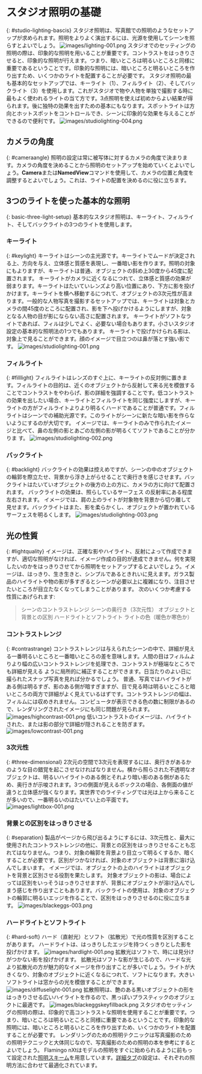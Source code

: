 ---
---
<!-- TODO: Make sure to update this page and get working in the guides section of the documentation. -->

# スタジオ照明の基礎
{: #studio-lighting-bascis}
スタジオ照明は、写真館での照明のようなセットアップが求められます。照明をよりよく演出するには、光源を使用してシーンを照らすとよいでしょう。
![images/lighting-001.png](images/lighting-001.png)
スタジオでのセッティングの照明の際は、印象的な照明を用いることが重要です。コントラストをはっきりさせると、印象的な照明が行えます。つまり、暗いところは明るいところと同様に重要であるということです。印象的な照明には、暗いところと明るいところを作り出すため、いくつかのライトを配置することが必要です。
スタジオ照明の最も基本的なセットアップでは、キーライト（1）、フィルライト（2）、そしてバックライト（3）を使用します。これがスタジオで物や人物を単独で撮影する時に最もよく使われるライトの当て方です。3点照明を使えば初めからよい結果が得られます。後に独特の効果を出すための基本にもなります。スポットライトは方向とホットスポットをコントロールでき、シーンに印象的な効果を与えることができるので便利です。
![images/studiolighting-004.png](images/studiolighting-004.png)

## カメラの角度
{: #cameraangle}
照明の設定は常に被写体に対するカメラの角度で決まります。カメラの角度を決めることから照明のセットアップを始めていくとよいでしょう。**Camera**または**NamedView**コマンドを使用して、カメラの位置と角度を調整するとよいでしょう。これは、ライトの配置を決めるのに役に立ちます。

## 3つのライトを使った基本的な照明
{: basic-three-light-setup}
基本的なスタジオ照明は、キーライト、フィルライト、そしてバックライトの3つのライトを使用します。

### キーライト
{: #keylight}
キーライトはシーンの主光源です。キーライトでムードが決定される上、方向を与え、立体感と質感を表現し、一番暗い影を作ります。照明の対象にもよりますが、キーライトは普通、オブジェクトの斜め上30度から45度に配置されます。
キーライトがカメラに近くなるにつれて、立体感と質感の効果が弱まります。キーライトはたいていレンズより高い位置にあり、下方に影を投げかけます。キーライトを横へ移動するにつれて、オブジェクトの3次元性が高まります。一般的な人物写真を撮影するセットアップでは、キーライトは対象とカメラの間45度のところに配置され、影を下へ投げかけるようにしますが、対象となる人物の目が影にならない高さに配置されます。
キーライトがソフトなライトであれば、フィルは少しでよく、必要ない場合もあります。小さいスタジオ設定の基本的な照明法の1つでもあります。
キーライトで投げかけられる影は、対象上で見ることができます。顔のイメージで目立つのは鼻が落とす強い影です。
![images/studiolighting-001.png](images/studiolighting-001.png)

### フィルライト
{: #filllight}
フィルライトはレンズのすぐ上に、キーライトの反対側に置きます。フィルライトの目的は、近くのオブジェクトから反射して来る光を模倣することでコントラストをやわらげ、影の詳細を強調することです。低コントラストの効果を出したい場合、キーライトとフィルライトを同じ強度にしますが、キーライトの方がフィルライトよりより明るくハードであることが普通です。フィルライトはシーンでの補助光源です。このライトがシーンに新たな暗い影を作らないようにするのが大切です。
イメージでは、キーライトのみで作られたイメージと比べて、鼻の左側の影とあごの左側の影が明るくてソフトであることが分かりま す。
![images/studiolighting-002.png](images/studiolighting-002.png)

### バックライト
{: #backlight}
バックライトの効果は控えめですが、シーンの中のオブジェクトの輪郭を際立たせ、背景から浮き上がらせることで奥行きを感じさせます。バックライトはたいていオブジェクトの後方の上の方に、カメラの方に向けて配置されます。
バックライトの効果は、照らしているサーフェス の反射率にある程度左右されます。
イメージでは、肩の上のライトが対象物を背景から切り離して見せます。バックライトはまた、影を柔らかくし、オブジェクトが置かれているサーフェスを明るくします。
![images/studiolighting-003.png](images/studiolighting-003.png)

## 光の性質
{: #lightquality}
イメージは、正確な影やハイライト、反射によって作成できますが、適切な照明がなければ、イメージ作成の目的が達成できません。何を実現したいのかをはっきりさせてから照明をセットアップするとよいでしょう。イメージは、はっきり、生き生きと、シンプルであるときれいに見えます。ガラス製品のハイライトや物の影が多すぎるとシーンが必要以上に複雑になり、注目させたいところが目立たなくなってしまうことがあります。
次のいくつか考慮する性質にあげられます:

>シーンのコントラストレンジ
>シーンの奥行き（3次元性）
>オブジェクトと背景との区別
>ハードライトとソフトライト
>ライトの色（暖色か寒色か）

### コントラストレンジ
{: #contrastrange}
コントラストレンジは与えられたシーンの中で、詳細が見える一番明るいところと一番暗いところの差を意味します。人間の目はフィルムよりより幅の広いコントラストレンジを処理でき、コントラストが極端なところでも詳細が見える ように局所的に補正することができます。日当たりのよい日に撮られたスナップ写真を見れば分かるでしょう。
普通、写真ではハイライトがある側は明るすぎ、影のある側が暗すぎますが、目で見る時は明るいところと暗いところの両方で詳細がよく見えているはずです。コントラストレンジの幅は、フィルムには収めきれません。コンピュータが表示できる色の数に制限があるので、レンダリングされたイメージにも同じ問題が見られます。
![images/highcontrast-001.png](images/highcontrast-001.png)
低いコントラストのイメージは、ハイライトされた、または影の部分で詳細が隠されることを防ぎます。
![images/lowcontrast-001.png](images/lowcontrast-001.png)

### 3次元性
{: #three-dimensional}
2次元の空間で3次元を表現するには、奥行きがあるかのような目の錯覚を起こさせなければなりません。横から照らされた不透明なオブジェクトは、明るいハイライトのある側とそれより暗い影のある側があるため、奥行きが示唆されます。3つの側面が見えるボックスの場合、各側面の値が違うと立体感が強くなります。実世界でのライティングでは光は上から来ることが多いので、一番明るいのはたいてい上の平面です。
![images/lightbox-001.png](images/lightbox-001.png)

### 背景との区別をはっきりさせる
{: #separation}
製品がページから飛び出るようにするには、3次元性と、最大に使用されたコントラストレンジの他に、背景との区別をはっきりさせることも忘れてはなりません。つまり、対象の輪郭を背景より目立って明るくするか、暗くすることが必要です。区別がつかなければ、対象のオブジェクトは背景に溶け込んでしまいます。
イメージでは、オブジェクトの上のハイライトはオブジェクトを背景と区別させる役割を果たします。
対象オブジェクトの影は、場合によっては区別をいっそうはっきりさせますが、背景にオブジェクトが溶け込んでしまう感じを作り出すこともあります。バックライトの使用は、対象のオブジェクトの輪郭に明るいエッジを作ることで、区別をはっきりさせるのに役に立ちます。
![images/blackeggs-003.png](images/blackeggs-003.png)

### ハードライトとソフトライト
{: #hard-soft}
ハード（直射光）とソフト（拡散光）で光の性質を区別することがあります。
ハードライトは、はっきりしたエッジを持つくっきりとした影を投げかけます。
![images/hardlight-001.png](images/hardlight-001.png)
拡散光はソフトで、時には見分けがつかない影を投げかげます。
拡散光はソフトな影が生じるので、ハードな光より拡散光の方が魅力的なイメージを作り出すことが多いでしょう。ライトが大きくなり、対象のオブジェクトに近くなるにつれて、ソフトになります。大きいソフトライトは窓からの光を模倣することができます。
![images/diffuselight-001.png](images/diffuselight-001.png)
拡散照明は、艶のある黒いオブジェクトの形をはっきりさせる広いハイライトを作るので、黒っぽいプラスティックのオブジェクトに最適です。
![images/blackeggskeyfillback.png](images/blackeggskeyfillback.png)
スタジオのセッティングの照明の際は、印象的で高コントラストな照明を使用することが重要です。つまり、暗いところは明るいところと同様に重要であるということです。印象的な照明には、暗いところと明るいところを作り出すため、いくつかのライトを配置することが必要です。
レンダリングのための照明テクニックは写真撮影のための照明テクニックと大体同じなので、写真撮影のための照明の本を参考にするとよいでしょう。
Flamingo nXtはモデルの照明をすぐに始められるように前もって設定された[照明スキーム](lighting-tab.html#lighting-presets)を用意しています。[詳細タブ](lighting-advanced-tab.html)の設定は、それぞれの照明方法に合わせて最適化されています。
